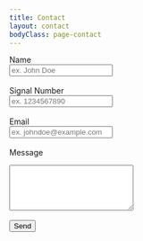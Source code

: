 ```yaml
---
title: Contact
layout: contact
bodyClass: page-contact
---
```


<form action="https://getform.io/f/1a6cee38-bdb0-40d7-b33e-0a380db7a444" method="POST">

  Name
  <br>
  <input type="text" name="name" placeholder="ex. John Doe">
  <br>
  <br>
  Signal Number
  <br>
  <input type="tel" id="phone" name="phone" placeholder="ex. 1234567890" pattern="[0-9]{3}[0-9]{3}[0-9]{4}">
  <br>
  <br>
  Email
  <br>
  <input type="email" name="email" placeholder="ex. johndoe@example.com">
  <br>
  <br>
  Message
  <br>
  <textarea id="message" name="message" rows="5" cols="25" placeholder="What would you like to share?">
  </textarea>
  <br>
  <br>
  <button type="submit">Send</button>

</form>
